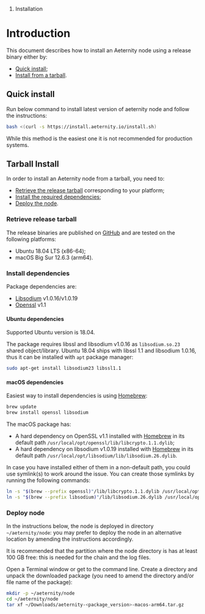 1. Installation

# Introduction

This document describes how to install an Aeternity node using a release binary either by:

* [Quick install](#quick-install);
* [Install from a tarball](#tarball-install).

## Quick install

Run below command to install latest version of aeternity node and follow the instructions:

```bash
bash <(curl -s https://install.aeternity.io/install.sh)
```

While this method is the easiest one it is not recommended for production systems.

## Tarball Install

In order to install an Aeternity node from a tarball, you need to:

* [Retrieve the release tarball](#retrieve-release-tarball) corresponding to your platform;
* [Install the required dependencies](#install-dependencies);
* [Deploy the node](#deploy-node).

### Retrieve release tarball

The release binaries are published on [GitHub][releases] and are tested on the following platforms:

* Ubuntu 18.04 LTS (x86-64);
* macOS Big Sur 12.6.3 (arm64).

[releases]: https://github.com/aeternity/aeternity/releases

### Install dependencies

Package dependencies are:

* [Libsodium](https://download.libsodium.org/doc/) v1.0.16/v1.0.19
* [Openssl](https://www.openssl.org) v1.1

#### Ubuntu dependencies

Supported Ubuntu version is 18.04.

The package requires libssl and libsodium v1.0.16 as `libsodium.so.23` shared object/library.
Ubuntu 18.04 ships with libssl 1.1 and libsodium 1.0.16, thus it can be installed with `apt` package manager:

```bash
sudo apt-get install libsodium23 libssl1.1
```

#### macOS dependencies

Easiest way to install dependencies is using [Homebrew](https://brew.sh/):

```bash
brew update
brew install openssl libsodium
```

The macOS package has:

* A hard dependency on OpenSSL v1.1 installed with [Homebrew](https://brew.sh/) in its default path `/usr/local/opt/openssl/lib/libcrypto.1.1.dylib`;
* A hard dependency on libsodium v1.0.19 installed with [Homebrew](https://brew.sh/) in its default path `/usr/local/opt/libsodium/lib/libsodium.26.dylib`.

In case you have installed either of them in a non-default path, you could use symlink(s) to work around the issue.
You can create those symlinks by running the following commands:
```bash
ln -s "$(brew --prefix openssl)"/lib/libcrypto.1.1.dylib /usr/local/opt/openssl/lib/libcrypto.1.1.dylib
ln -s "$(brew --prefix libsodium)"/lib/libsodium.26.dylib /usr/local/opt/libsodium/lib/libsodium.26.dylib
```

### Deploy node

In the instructions below, the node is deployed in directory `~/aeternity/node`: you may prefer to deploy the node in an alternative location by amending the instructions accordingly.

It is recommended that the partition where the node directory is has at least 100 GB free: this is needed for the chain and the log files.

Open a Terminal window or get to the command line.
Create a directory and unpack the downloaded package (you need to amend the directory and/or file name of the package):
```bash
mkdir -p ~/aeternity/node
cd ~/aeternity/node
tar xf ~/Downloads/aeternity-<package_version>-macos-arm64.tar.gz
```
